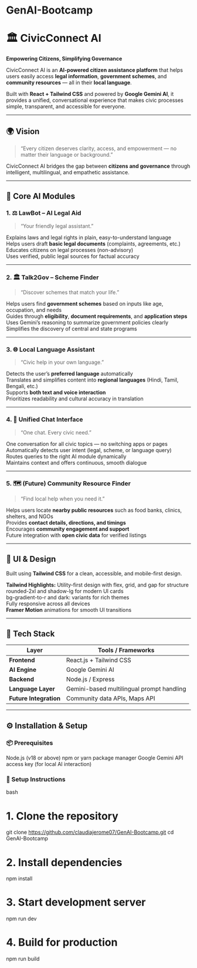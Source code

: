 # GenAI-Bootcamp

# 🏛️ CivicConnect AI  
**Empowering Citizens, Simplifying Governance**

CivicConnect AI is an **AI-powered citizen assistance platform** that helps users easily access **legal information**, **government schemes**, and **community resources** — all in their **local language**.  

Built with **React + Tailwind CSS** and powered by **Google Gemini AI**, it provides a unified, conversational experience that makes civic processes simple, transparent, and accessible for everyone.

---

## 🌍 Vision

> “Every citizen deserves clarity, access, and empowerment — no matter their language or background.”

CivicConnect AI bridges the gap between **citizens and governance** through intelligent, multilingual, and empathetic assistance.

---

## 🧠 Core AI Modules

### 1. ⚖️ **LawBot – AI Legal Aid**
> “Your friendly legal assistant.”

Explains laws and legal rights in plain, easy-to-understand language  
Helps users draft **basic legal documents** (complaints, agreements, etc.)  
Educates citizens on legal processes (non-advisory)  
Uses verified, public legal sources for factual accuracy  

---

### 2. 🏛️ **Talk2Gov – Scheme Finder**
> “Discover schemes that match your life.”

Helps users find **government schemes** based on inputs like age, occupation, and needs  
Guides through **eligibility**, **document requirements**, and **application steps**  
Uses Gemini’s reasoning to summarize government policies clearly  
Simplifies the discovery of central and state programs  

---

### 3. 🌐 **Local Language Assistant**
> “Civic help in your own language.”

Detects the user’s **preferred language** automatically  
Translates and simplifies content into **regional languages** (Hindi, Tamil, Bengali, etc.)  
Supports **both text and voice interaction**  
Prioritizes readability and cultural accuracy in translation  

---

### 4. 💬 **Unified Chat Interface**
> “One chat. Every civic need.”

One conversation for all civic topics — no switching apps or pages  
Automatically detects user intent (legal, scheme, or language query)  
Routes queries to the right AI module dynamically  
Maintains context and offers continuous, smooth dialogue  

---

### 5. 🗺️ **(Future) Community Resource Finder**
> “Find local help when you need it.”

Helps users locate **nearby public resources** such as food banks, clinics, shelters, and NGOs  
Provides **contact details, directions, and timings**  
Encourages **community engagement and support**  
Future integration with **open civic data** for verified listings  

---

## 🎨 UI & Design

Built using **Tailwind CSS** for a clean, accessible, and mobile-first design.  

**Tailwind Highlights:**
Utility-first design with flex, grid, and gap for structure  
rounded-2xl and shadow-lg for modern UI cards  
bg-gradient-to-r and dark: variants for rich themes  
Fully responsive across all devices  
**Framer Motion** animations for smooth UI transitions  

---

## 🧰 Tech Stack

| Layer | Tools / Frameworks |
|-------|--------------------|
| **Frontend** | React.js + Tailwind CSS |
| **AI Engine** | Google Gemini AI |
| **Backend** | Node.js / Express |
| **Language Layer** | Gemini-based multilingual prompt handling |
| **Future Integration** | Community data APIs, Maps API |

---

## ⚙️ Installation & Setup

### 📦 Prerequisites
Node.js (v18 or above)
npm or yarn package manager
Google Gemini API access key (for local AI interaction)

### 🚀 Setup Instructions
bash
# 1. Clone the repository
git clone https://github.com/claudiajerome07/GenAI-Bootcamp.git
cd GenAI-Bootcamp

# 2. Install dependencies
npm install

# 3. Start development server
npm run dev

# 4. Build for production
npm run build



